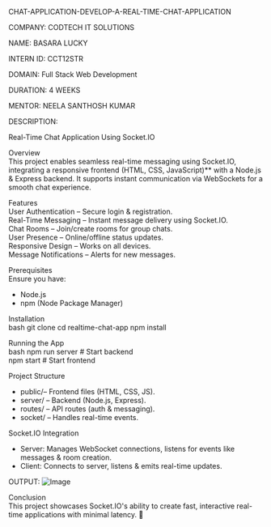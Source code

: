 CHAT-APPLICATION-DEVELOP-A-REAL-TIME-CHAT-APPLICATION

COMPANY: CODTECH IT SOLUTIONS

NAME: BASARA LUCKY

INTERN ID: CCT12STR

DOMAIN: Full Stack Web Development

DURATION: 4 WEEKS

MENTOR: NEELA SANTHOSH KUMAR

DESCRIPTION:

Real-Time Chat Application Using Socket.IO  

Overview  
This project enables seamless real-time messaging using Socket.IO, integrating a responsive frontend (HTML, CSS, JavaScript)** with a Node.js & Express backend. It supports instant communication via WebSockets for a smooth chat experience.  

Features  
User Authentication – Secure login & registration.  
Real-Time Messaging – Instant message delivery using Socket.IO.  
Chat Rooms – Join/create rooms for group chats.  
User Presence – Online/offline status updates.  
Responsive Design – Works on all devices.  
Message Notifications – Alerts for new messages.  

Prerequisites  
Ensure you have:  
- Node.js  
- npm (Node Package Manager)  

Installation  
bash
git clone 
cd realtime-chat-app
npm install

Running the App  
bash
npm run server   # Start backend  
npm start        # Start frontend

Project Structure  
- public/– Frontend files (HTML, CSS, JS).  
- server/ – Backend (Node.js, Express).  
- routes/ – API routes (auth & messaging).  
- socket/ – Handles real-time events.  

Socket.IO Integration  
- Server: Manages WebSocket connections, listens for events like messages & room creation.  
- Client: Connects to server, listens & emits real-time updates.  

OUTPUT: ![Image](https://github.com/user-attachments/assets/f4bb1f6d-7b69-4f88-a370-eada9f7a880c)

Conclusion  
This project showcases Socket.IO's ability to create fast, interactive real-time applications with minimal latency. 🚀  
